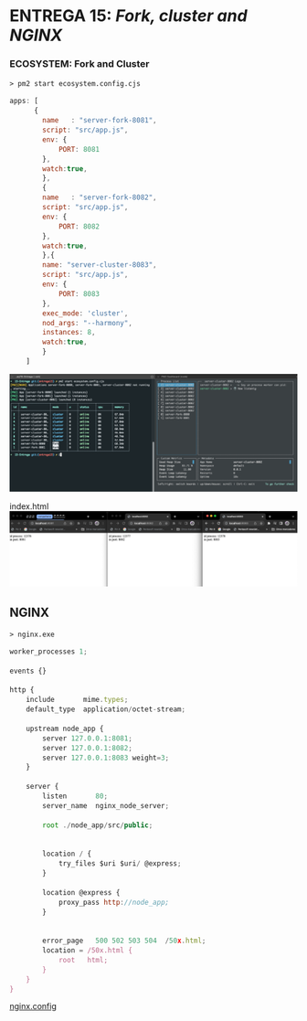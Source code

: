 # ENTREGA 15: _Fork, cluster and NGINX_


### ECOSYSTEM: Fork and Cluster

```
> pm2 start ecosystem.config.cjs
```

```javascript
apps: [
      {
        name   : "server-fork-8081",
        script: "src/app.js",
        env: {
            PORT: 8081
        },
        watch:true,
        },
        {
        name   : "server-fork-8082",
        script: "src/app.js",
        env: {
            PORT: 8082
        },
        watch:true,
        },{
        name: "server-cluster-8083",
        script: "src/app.js",
        env: {
            PORT: 8083
        },
        exec_mode: 'cluster',
        nod_args: "--harmony",
        instances: 8,
        watch:true,
        }
    ]

```
![](https://raw.githubusercontent.com/toximosi/Entregas-Backend/master/15-Entrega/assets/pm2-ecosystem.png)

index.html
![](https://raw.githubusercontent.com/toximosi/Entregas-Backend/master/15-Entrega/assets/index.html.png)

## NGINX
```
> nginx.exe
````

```javascript
worker_processes 1;

events {}

http {
    include       mime.types;
    default_type  application/octet-stream;

    upstream node_app {
        server 127.0.0.1:8081;
        server 127.0.0.1:8082;
        server 127.0.0.1:8083 weight=3;
    }

    server {
        listen       80;
        server_name  nginx_node_server;

        root ./node_app/src/public;


        location / {
            try_files $uri $uri/ @express;
        }
        
        location @express {
            proxy_pass http://node_app;
        }


        error_page   500 502 503 504  /50x.html;
        location = /50x.html {
            root   html;
        }
    }
}
```
[nginx.config]( https://github.com/toximosi/Entregas-Backend/blob/master/15-Entrega/assets/nginx.conf)	